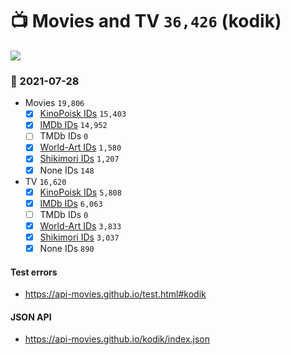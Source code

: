 # :tv: Movies and TV `36,426` (kodik)

<a href="https://API-Movies.github.io"><img src="https://API-Movies.github.io/banner.png?cache"></a>

### :date: 2021-07-28
- Movies `19,806`
  - [x] <a href="https://API-Movies.github.io/kodik/movie_kinopoisk_ids.json">KinoPoisk IDs</a> `15,403`
  - [x] <a href="https://API-Movies.github.io/kodik/movie_imdb_ids.json">IMDb IDs</a> `14,952`
  - [ ] TMDb IDs `0`
  - [x] <a href="https://API-Movies.github.io/kodik/movie_world_art_ids.json">World-Art IDs</a> `1,580`
  - [x] <a href="https://API-Movies.github.io/kodik/movie_shikimori_ids.json">Shikimori IDs</a> `1,207`
  - [x] None IDs `148`
- TV `16,620`
  - [x] <a href="https://API-Movies.github.io/kodik/tv_kinopoisk_ids.json">KinoPoisk IDs</a> `5,808`
  - [x] <a href="https://API-Movies.github.io/kodik/tv_imdb_ids.json">IMDb IDs</a> `6,063`
  - [ ] TMDb IDs `0`
  - [x] <a href="https://API-Movies.github.io/kodik/tv_world_art_ids.json">World-Art IDs</a> `3,833`
  - [x] <a href="https://API-Movies.github.io/kodik/tv_shikimori_ids.json">Shikimori IDs</a> `3,037`
  - [x] None IDs `890`
#### Test errors
- <a href='https://api-movies.github.io/test.html#kodik'>https://api-movies.github.io/test.html#kodik</a>
#### JSON API
- <a href='https://api-movies.github.io/kodik/index.json'>https://api-movies.github.io/kodik/index.json</a>
